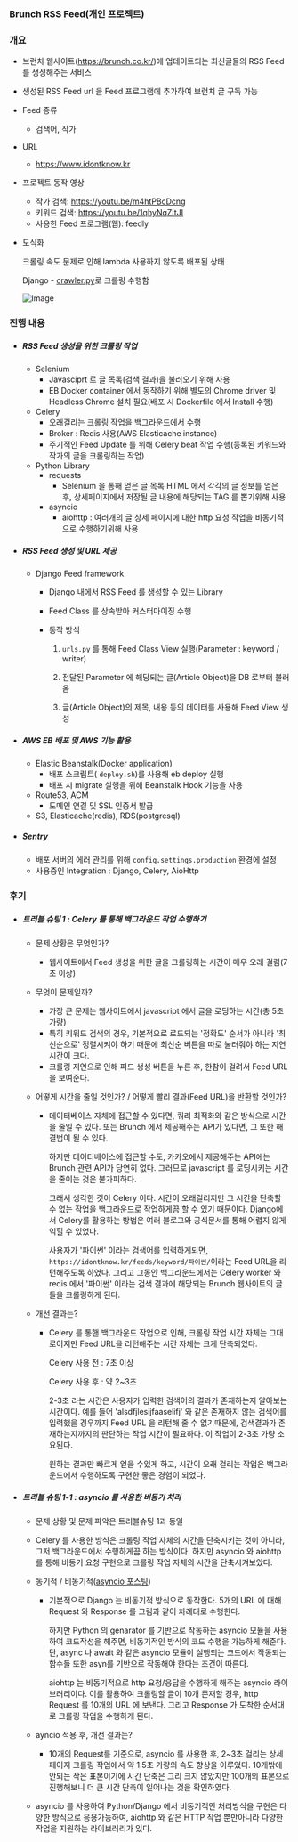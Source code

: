 ### Brunch RSS Feed(개인 프로젝트)



### 개요

- 브런치 웹사이트(https://brunch.co.kr/)에 업데이트되는 최신글들의 RSS Feed 를 생성해주는 서비스

- 생성된 RSS Feed url 을 Feed 프로그램에 추가하여 브런치 글 구독 가능

- Feed 종류

  - 검색어, 작가

- URL

  - https://www.idontknow.kr

- 프로젝트 동작 영상
  - 작가 검색: https://youtu.be/m4htPBcDcng  
  - 키워드 검색: https://youtu.be/1qhyNqZItJI
  - 사용한 Feed 프로그램(웹): feedly

- 도식화

  크롤링 속도 문제로 인해 lambda 사용하지 않도록 배포된 상태

  Django - [crawler.py](https://github.com/kimdohwan/Brunch-RSS-Feed/blob/master/app/articles/utils/crawling/crawler.py)로 크롤링 수행함

  ![Image](https://github.com/kimdohwan/Project/blob/master/blueprint_brunch.png)

### 진행 내용

- ##### RSS Feed 생성을 위한 크롤링 작업 

  - Selenium
    - Javasciprt 로 글 목록(검색 결과)을 불러오기 위해 사용
    - EB Docker container 에서 동작하기 위해 별도의 Chrome driver 및 Headless Chrome 설치 필요(배포 시 Dockerfile 에서  Install 수행)
  - Celery
    - 오래걸리는 크롤링 작업을 백그라운드에서 수행
    - Broker : Redis 사용(AWS Elasticache instance)
    - 주기적인 Feed Update 를 위해 Celery beat 작업 수행(등록된 키워드와 작가의 글을 크롤링하는 작업)
  - Python Library
    - requests
      - Selenium 을 통해 얻은 글 목록 HTML 에서 각각의 글 정보를 얻은 후, 상세페이지에서 저장될 글 내용에 해당되는 TAG 를 뽑기위해 사용
    - asyncio
      - aiohttp : 여러개의 글 상세 페이지에 대한 http 요청 작업을 비동기적으로 수행하기위해 사용

- ##### RSS Feed 생성 및 URL 제공

  - Django Feed framework

    - Django 내에서 RSS Feed 를 생성할 수 있는 Library

    - Feed Class 를 상속받아 커스터마이징 수행

    - 동작 방식 

      1. ```urls.py``` 를 통해 Feed Class View 실행(Parameter : keyword / writer)

      2. 전달된 Parameter 에 해당되는 글(Article Object)을 DB 로부터 불러옴

      3. 글(Article Object)의 제목, 내용 등의 데이터를 사용해 Feed View 생성

- ##### AWS EB 배포 및 AWS 기능 활용

  - Elastic Beanstalk(Docker application)
    - 배포 스크립트( ```deploy.sh```)를 사용해 eb deploy 실행
    - 배포 시 migrate 실행을 위해 Beanstalk Hook 기능을 사용
  - Route53, ACM 
    - 도메인 연결 및 SSL 인증서 발급
  - S3, Elasticache(redis), RDS(postgresql)

- ##### Sentry

  - 배포 서버의 에러 관리를 위해 ```config.settings.production``` 환경에 설정
  - 사용중인 Integration : Django, Celery, AioHttp 

### 후기

- ##### 트러블 슈팅 1 : Celery 를 통해 백그라운드 작업 수행하기

  - 문제 상황은 무엇인가?

    - 웹사이트에서 Feed 생성을 위한 글을 크롤링하는 시간이 매우 오래 걸림(7초 이상)

  - 무엇이 문제일까?

    - 가장 큰 문제는 웹사이트에서 javascript 에서 글을 로딩하는 시간(총 5초 가량)
    - 특히 키워드 검색의 경우, 기본적으로 로드되는 '정확도' 순서가 아니라 '최신순으로' 정렬시켜야 하기 때문에 최신순 버튼을 따로 눌러줘야 하는 지연시간이 크다.
    - 크롤링 지연으로 인해 피드 생성 버튼을 누른 후, 한참이 걸려서 Feed URL 을 보여준다.

  - 어떻게 시간을 줄일 것인가? / 어떻게 빨리 결과(Feed URL)을 반환할 것인가?

    - 데이터베이스 자체에 접근할 수 있다면, 쿼리 최적화와 같은 방식으로 시간을 줄일 수 있다. 또는 Brunch 에서 제공해주는 API가 있다면, 그 또한 해결법이 될 수 있다.

      하지만 데이터베이스에 접근할 수도, 카카오에서 제공해주는 API에는 Brunch 관련 API가 당연히 없다. 그러므로 javascript 를 로딩시키는 시간을 줄이는 것은 불가피하다.

      그래서 생각한 것이 Celery 이다. 시간이 오래걸리지만 그 시간을 단축할 수 없는 작업을 백그라운드로 작업하게끔 할 수 있기 때문이다. Django에서 Celery를 활용하는 방법은 여러 블로그와 공식문서를 통해 어렵지 않게 익힐 수 있었다. 

      사용자가 '파이썬' 이라는 검색어를 입력하게되면, ```https://idontknow.kr/feeds/keyword/파이썬/```이라는 Feed URL을 리턴해주도록 하였다. 그리고 그동안 백그라운드에서는 Celery worker 와 redis 에서 '파이썬' 이라는 검색 결과에 해당되는 Brunch 웹사이트의 글들을 크롤링하게 된다. 

   - 개선 결과는? 

      - Celery 를 통핸 백그라운드 작업으로 인해, 크롤링 작업 시간 자체는 그대로이지만 Feed URL을 리턴해주는 시간 자체는 크게 단축되었다. 

        Celery 사용 전 : 7초 이상 

        Celery 사용 후 : 약 2~3초

        2-3초 라는 시간은 사용자가 입력한 검색어의 결과가 존재하는지 알아보는 시간이다. 예를 들어 'alsdfjlesijfaaselifj' 와 같은 존재하지 않는 검색어를 입력했을 경우까지 Feed URL 을 리턴해 줄 수 없기때문에, 검색결과가 존재하는지까지의 판단하는 작업 시간이 필요하다. 이 작업이 2-3초 가량 소요된다.

        원하는 결과만 빠르게 얻을 수있게 하고, 시간이 오래 걸리는 작업은 백그라운드에서 수행하도록 구현한 좋은 경험이 되었다. 

- ##### 트리블 슈팅 1-1 : asyncio 를 사용한 비동기 처리 

  - 문제 상황 및 문제 파악은 트러블슈팅 1과 동일

  - Celery 를 사용한 방식은 크롤링 작업 자체의 시간을 단축시키는 것이 아니라, 그저 백그라운드에서 수행하게끔 하는 방식이다. 하지만 asyncio 와 aiohttp 를 통해 비동기 요청 구현으로 크롤링 작업 자체의 시간을 단축시켜보았다.

  - 동기적 / 비동기적([asyncio 포스팅](https://github.com/kimdohwan/MyStudy/blob/master/etc/asyncio.md))

    - 기본적으로 Django 는 비동기적 방식으로 동작한다. 5개의 URL 에 대해 Request 와 Response 를 그림과 같이 차례대로 수행한다.

      하지만 Python 의 genarator 를 기반으로 작동하는 asyncio 모듈을 사용하여 코드작성을 해주면, 비동기적인 방식의 코드 수행을 가능하게 해준다. 단, async 나 await 와 같은 asyncio 모듈이 실행되는 코드에서 작동되는 함수들 또한 asyn를 기반으로 작동해야 한다는 조건이 따른다. 

      aiohttp 는 비동기적으로 http 요청/응답을 수행하게 해주는 asyncio 라이브러리이다. 이를 활용하여 크롤링할 글이 10개 존재할 경우, http Request 를 10개의 URL 에 보낸다. 그리고 Response 가 도착한 순서대로 크롤링 작업을 수행하게 된다. 

  - ayncio 적용 후, 개선 결과는?

    - 10개의 Request를 기준으로, asyncio 를 사용한 후, 2~3초 걸리는 상세 페이지 크롤링 작업에서 약 1.5초 가량의 속도 향상을 이루었다. 10개밖에 안되는 작은 표본이기에 시간 단축은 그리 크지 않았지만 100개의 표본으로 진행해보니 더 큰 시간 단축이 일어나는 것을 확인하였다. 

  - asyncio 를 사용하여 Python/Django 에서 비동기적인 처리방식을 구현은 다양한 방식으로 응용가능하여, aiohttp 와 같은 HTTP 작업 뿐만아니라 다양한 작업을 지원하는 라이브러리가 있다. 

  

  





